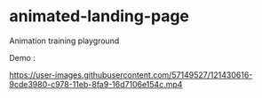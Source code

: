 # animated-landing-page
Animation training playground

Demo :


https://user-images.githubusercontent.com/57149527/121430616-9cde3980-c978-11eb-8fa9-16d7106e154c.mp4

